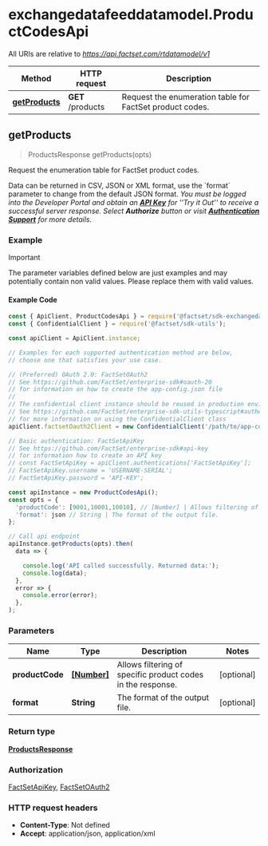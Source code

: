 # exchangedatafeeddatamodel.ProductCodesApi

All URIs are relative to *https://api.factset.com/rtdatamodel/v1*

Method | HTTP request | Description
------------- | ------------- | -------------
[**getProducts**](ProductCodesApi.md#getProducts) | **GET** /products | Request the enumeration table for FactSet product codes.



## getProducts

> ProductsResponse getProducts(opts)

Request the enumeration table for FactSet product codes.

Data can be returned in CSV, JSON or XML format, use the &#x60;format&#x60; parameter to change from the default JSON format. *You must be logged into the Developer Portal and obtain an **[API Key](https://developer.factset.com/factset/api-key-listing)** for &#39;&#39;Try it Out&#39;&#39; to receive a successful server response.  Select **Authorize** button or visit **[Authentication Support](https://developer.factset.com/authentication)** for more details.* 

### Example

> [!IMPORTANT]
> The parameter variables defined below are just examples and may potentially contain non valid values. Please replace them with valid values.

#### Example Code

```javascript
const { ApiClient, ProductCodesApi } = require('@factset/sdk-exchangedatafeeddatamodel');
const { ConfidentialClient } = require('@factset/sdk-utils');

const apiClient = ApiClient.instance;

// Examples for each supported authentication method are below,
// choose one that satisfies your use case.

// (Preferred) OAuth 2.0: FactSetOAuth2
// See https://github.com/FactSet/enterprise-sdk#oauth-20
// for information on how to create the app-config.json file
//
// The confidential client instance should be reused in production environments.
// See https://github.com/FactSet/enterprise-sdk-utils-typescript#authentication
// for more information on using the ConfidentialClient class
apiClient.factsetOauth2Client = new ConfidentialClient('/path/to/app-config.json');

// Basic authentication: FactSetApiKey
// See https://github.com/FactSet/enterprise-sdk#api-key
// for information how to create an API key
// const FactSetApiKey = apiClient.authentications['FactSetApiKey'];
// FactSetApiKey.username = 'USERNAME-SERIAL';
// FactSetApiKey.password = 'API-KEY';

const apiInstance = new ProductCodesApi();
const opts = {
  'productCode': [9001,10001,10010], // [Number] | Allows filtering of specific product codes in the response.
  'format': json // String | The format of the output file.
};

// Call api endpoint
apiInstance.getProducts(opts).then(
  data => {

    console.log('API called successfully. Returned data:');
    console.log(data);
  },
  error => {
    console.error(error);
  },
);

```


### Parameters


Name | Type | Description  | Notes
------------- | ------------- | ------------- | -------------
 **productCode** | [**[Number]**](Number.md)| Allows filtering of specific product codes in the response. | [optional] 
 **format** | **String**| The format of the output file. | [optional] 

### Return type

[**ProductsResponse**](ProductsResponse.md)

### Authorization

[FactSetApiKey](../README.md#FactSetApiKey), [FactSetOAuth2](../README.md#FactSetOAuth2)

### HTTP request headers

- **Content-Type**: Not defined
- **Accept**: application/json, application/xml

